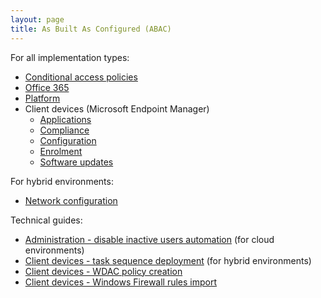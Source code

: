 ```yaml
---
layout: page
title: As Built As Configured (ABAC)
---
```


For all implementation types:

* [Conditional access policies](/blueprint/abac/conditional-access-policies.html)
* [Office 365](/blueprint/abac/office-365.html)
* [Platform](/blueprint/abac/platform.html)
* Client devices (Microsoft Endpoint Manager)
  * [Applications](/blueprint/abac/intune-applications.html)
  * [Compliance](/blueprint/abac/intune-compliance.html)
  * [Configuration](/blueprint/abac/intune-configuration.html)
  * [Enrolment](/blueprint/abac/intune-enrolment.html)
  * [Software updates](/blueprint/abac/intune-software-updates.html)

For hybrid environments:

* [Network configuration](/blueprint/abac/hybrid-network-configuration.html)

Technical guides:

* [Administration - disable inactive users automation](/blueprint/abac/admin-disable-inactive-users.html) (for cloud environments)
* [Client devices - task sequence deployment](/blueprint/abac/hybrid-task-sequence.html) (for hybrid environments)
* [Client devices - WDAC policy creation](/blueprint/abac/wdac-policy-creation.html)
* [Client devices - Windows Firewall rules import](/blueprint/abac/wfw-rules-import.html)
